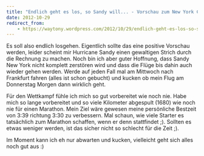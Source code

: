 ```yaml
---
title: "Endlich geht es los, so Sandy will... - Vorschau zum New York City Marathon 2012"
date: 2012-10-29
redirect_from:
    - https://waytony.wordpress.com/2012/10/29/endlich-geht-es-los-so-sandy-will-vorschau-zum-new-york-city-marathon-2012/
---
```


Es soll also endlich losgehen. Eigentlich sollte das eine positive Vorschau werden, leider scheint mir Hurricane Sandy einen gewaltigen Strich durch die Rechnung zu machen. Noch bin ich aber guter Hoffnung, dass Sandy New York nicht komplett zerstören wird und dass die Flüge bis dahin auch wieder gehen werden. Werde auf jeden Fall mal am Mittwoch nach Frankfurt fahren (alles ist schon gebucht) und kucken ob mein Flug am Donnerstag Morgen dann wirklich geht.

Für den Wettkampf fühle ich mich so gut vorbereitet wie noch nie. Habe mich so lange vorbereitet und so viele Kilometer abgespult (1680) wie noch nie für einen Marathon. Mein Ziel wäre gewesen meine persönliche Bestzeit von 3:39 richtung 3:30 zu verbessern. Mal schaun, wie viele Starter es tatsächlich zum Marathon schaffen, wenn er denn stattfindet ;). Sollten es etwas weniger werden, ist das sicher nicht so schlecht für die Zeit ;).

Im Moment kann ich eh nur abwarten und kucken, vielleicht geht sich alles noch gut aus :)

